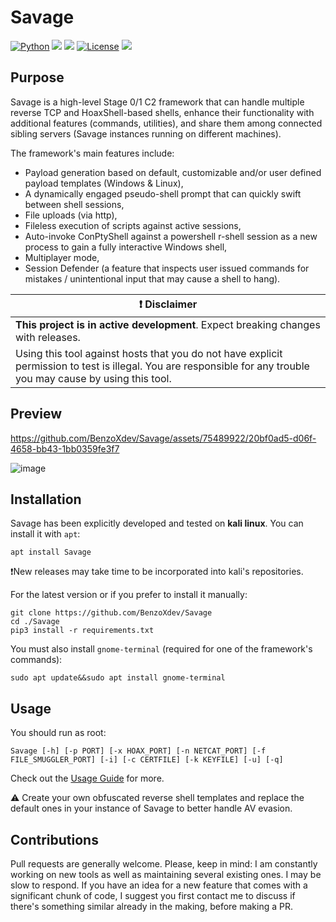 # Savage
[![Python](https://img.shields.io/badge/Python-%E2%89%A5%203.6-yellow.svg)](https://www.python.org/) 
<img src="https://img.shields.io/badge/PowerShell-%E2%89%A5%20v3.0-blue">
<img src="https://img.shields.io/badge/Developed%20on-kali%20linux-blueviolet">
[![License](https://img.shields.io/badge/License-CC%20Attr--NonCommercial%204.0-red)](https://github.com/BenzoXdev/Savage/blob/main/LICENSE.md)
<img src="https://img.shields.io/badge/Maintained%3F-Yes-96c40f">

## Purpose
Savage is a high-level Stage 0/1 C2 framework that can handle multiple reverse TCP and HoaxShell-based shells, enhance their functionality with additional features (commands, utilities), and share them among connected sibling servers (Savage instances running on different machines).  

The framework's main features include:
 - Payload generation based on default, customizable and/or user defined payload templates (Windows & Linux),
 - A dynamically engaged pseudo-shell prompt that can quickly swift between shell sessions,
 - File uploads (via http),
 - Fileless execution of scripts against active sessions,
 - Auto-invoke ConPtyShell against a powershell r-shell session as a new process to gain a fully interactive Windows shell,
 - Multiplayer mode,
 - Session Defender (a feature that inspects user issued commands for mistakes / unintentional input that may cause a shell to hang).
   

| :exclamation:  **Disclaimer**  |
|---------------------------------|
| **This project is in active development**. Expect breaking changes with releases. |
| Using this tool against hosts that you do not have explicit permission to test is illegal. You are responsible for any trouble you may cause by using this tool. |

## Preview


https://github.com/BenzoXdev/Savage/assets/75489922/20bf0ad5-d06f-4658-bb43-1bb0359fe3f7




![image](https://user-images.githubusercontent.com/75489922/228979419-340918d4-3c04-48b6-913a-91aaf8756ff6.png)  

## Installation 

Savage has been explicitly developed and tested on **kali linux**. You can install it with `apt`:
```
apt install Savage
```

❗New releases may take time to be incorporated into kali's repositories. 

For the latest version or if you prefer to install it manually:
```
git clone https://github.com/BenzoXdev/Savage
cd ./Savage
pip3 install -r requirements.txt
```

You must also install `gnome-terminal` (required for one of the framework's commands):
```
sudo apt update&&sudo apt install gnome-terminal
```

## Usage
You should run as root:
```
Savage [-h] [-p PORT] [-x HOAX_PORT] [-n NETCAT_PORT] [-f FILE_SMUGGLER_PORT] [-i] [-c CERTFILE] [-k KEYFILE] [-u] [-q] 
```

Check out the [Usage Guide](https://github.com/BenzoXdev/Savage/blob/main/Usage_Guide.md) for more.  

:warning: Create your own obfuscated reverse shell templates and replace the default ones in your instance of Savage to better handle AV evasion.

## Contributions
Pull requests are generally welcome. Please, keep in mind: I am constantly working on new tools as well as maintaining several existing ones. I may be slow to respond.
If you have an idea for a new feature that comes with a significant chunk of code, I suggest you first contact me to discuss if there's something similar already in the making, before making a PR. 
